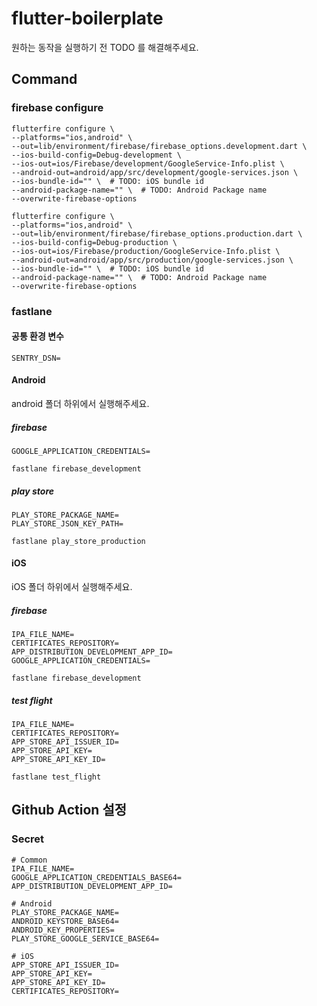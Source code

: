 # flutter-boilerplate

원하는 동작을 실행하기 전 TODO 를 해결해주세요.

## Command

### firebase configure

```shell
flutterfire configure \
--platforms="ios,android" \
--out=lib/environment/firebase/firebase_options.development.dart \
--ios-build-config=Debug-development \
--ios-out=ios/Firebase/development/GoogleService-Info.plist \
--android-out=android/app/src/development/google-services.json \
--ios-bundle-id="" \  # TODO: iOS bundle id
--android-package-name="" \  # TODO: Android Package name 
--overwrite-firebase-options
```

```shell
flutterfire configure \
--platforms="ios,android" \
--out=lib/environment/firebase/firebase_options.production.dart \
--ios-build-config=Debug-production \
--ios-out=ios/Firebase/production/GoogleService-Info.plist \
--android-out=android/app/src/production/google-services.json \
--ios-bundle-id="" \  # TODO: iOS bundle id
--android-package-name="" \  # TODO: Android Package name
--overwrite-firebase-options
```

### fastlane

#### 공통 환경 변수

```dotenv
SENTRY_DSN=
```

#### Android

android 폴더 하위에서 실행해주세요.

##### firebase

```dotenv
GOOGLE_APPLICATION_CREDENTIALS=
```

```shell
fastlane firebase_development
```

##### play store

```dotenv
PLAY_STORE_PACKAGE_NAME=
PLAY_STORE_JSON_KEY_PATH=
```

```shell
fastlane play_store_production
```

#### iOS

iOS 폴더 하위에서 실행해주세요.

##### firebase

```dotenv
IPA_FILE_NAME=
CERTIFICATES_REPOSITORY=
APP_DISTRIBUTION_DEVELOPMENT_APP_ID=
GOOGLE_APPLICATION_CREDENTIALS=
```

```shell
fastlane firebase_development
```

##### test flight

```dotenv
IPA_FILE_NAME=
CERTIFICATES_REPOSITORY=
APP_STORE_API_ISSUER_ID=
APP_STORE_API_KEY=
APP_STORE_API_KEY_ID=
```

```shell
fastlane test_flight
```

## Github Action 설정

### Secret

```dotenv
# Common
IPA_FILE_NAME=
GOOGLE_APPLICATION_CREDENTIALS_BASE64=
APP_DISTRIBUTION_DEVELOPMENT_APP_ID=

# Android
PLAY_STORE_PACKAGE_NAME=
ANDROID_KEYSTORE_BASE64=
ANDROID_KEY_PROPERTIES=
PLAY_STORE_GOOGLE_SERVICE_BASE64=

# iOS
APP_STORE_API_ISSUER_ID=
APP_STORE_API_KEY=
APP_STORE_API_KEY_ID=
CERTIFICATES_REPOSITORY=
```
